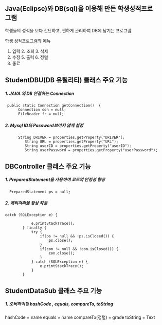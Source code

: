 ## Java(Eclipse)와 DB(sql)을 이용해 만든 학생성적프로그램
학생들의 성적을 보다 간단하고, 편하게 관리하여 DB에 남기는 프로그램

학생 성적프로그램의 메뉴
1. 입력 2. 조회 3. 삭제
4. 수정 5. 출력 6. 정렬
7. 종료

## StudentDBU(DB 유틸리티) 클래스 주요 기능

##### 1. JAVA 와 DB 연결하는 Connection
```
 public static Connection getConnection()  {
      Connection con = null;
      FileReader fr = null;
```

##### 2. Mysql ID와 Password보이지 않게 설정
```
      String DRIVER = properties.getProperty("DRIVER");
         String URL = properties.getProperty("URL");
         String userID = properties.getProperty("userID");
         String userPassword = properties.getProperty("userPassword");
```

## DBController 클래스 주요 기능

##### 1. PreparedStatement을 사용하여 코드의 안정성 향상
```
  PreparedStatement ps = null;
```
##### 2. 예외처리을 정상 작동
```
catch (SQLException e) {

			e.printStackTrace();
		} finally {
			try {
				if(ps != null && !ps.isClosed()) {
					ps.close();					
				}
				if(con != null && !con.isClosed()) {
					con.close();	
				}
			} catch (SQLException e) {
				e.printStackTrace();
			}
		}
```
## StudentDataSub 클래스 주요 기능

##### 1. 오버라이딩 hashCode , equals, compareTo, toString

hashCode = name
equals = name
compareTo(정렬) = grade
toString = Text
